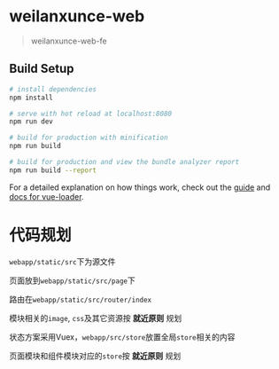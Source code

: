 # weilanxunce-web

> weilanxunce-web-fe

## Build Setup

``` bash
# install dependencies
npm install

# serve with hot reload at localhost:8080
npm run dev

# build for production with minification
npm run build

# build for production and view the bundle analyzer report
npm run build --report
```

For a detailed explanation on how things work, check out the [guide](http://vuejs-templates.github.io/webpack/) and [docs for vue-loader](http://vuejs.github.io/vue-loader).



# 代码规划

`webapp/static/src`下为源文件

页面放到`webapp/static/src/page`下

路由在`webapp/static/src/router/index`

模块相关的`image`, `css`及其它资源按 **就近原则** 规划

状态方案采用Vuex，`webapp/src/store`放置全局`store`相关的内容

页面模块和组件模块对应的`store`按 **就近原则** 规划

